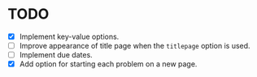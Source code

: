 # TODO

* [x] Implement key-value options.
* [ ] Improve appearance of title page when the `titlepage` option is used.
* [ ] Implement due dates.
* [x] Add option for starting each problem on a new page.
